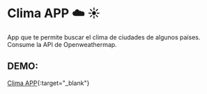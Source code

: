 # Clima APP :cloud: :sunny:

App que te permite buscar el clima de ciudades de algunos países. Consume la API de Openweathermap.

## DEMO:

[Clima APP](https://clima-appbkp.netlify.app/){:target="_blank"}
